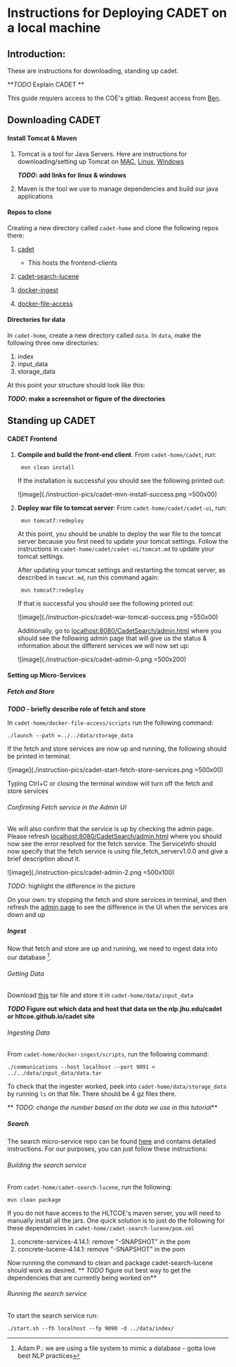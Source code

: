 # Instructions for Deploying CADET on a local machine

## Introduction:
These are instructions for downloading, standing up cadet.

***TODO* Explain CADET **


This guide requiers access to the COE's gitlab. Request access from [Ben](mailto:vandurme@cs.jhu.edu).


## Downloading CADET
#### Install Tomcat & Maven
1. Tomcat is a tool for Java Servers. Here are instructions for downloading/setting up Tomcat on [MAC](https://wolfpaulus.com/mac/tomcat/), [Linux](), [Windows]()
	
	***TODO*: add links for linux \& windows**
	
2. Maven is the tool we use to manage dependencies and build our java applications

#### Repos to clone
Creating a new directory called `cadet-home` and clone the following repos there:

1. [cadet](https://gitlab.hltcoe.jhu.edu/research/cadet.git)
	- This hosts the frontend-clients
	
2. [cadet-search-lucene](https://gitlab.hltcoe.jhu.edu/research/cadet-search-lucene)
3. [docker-ingest](https://gitlab.hltcoe.jhu.edu/hltcoe-docker/docker-ingest)
4. [docker-file-access](https://gitlab.hltcoe.jhu.edu/hltcoe-docker/docker-file-access)

#### Directories for data
In `cadet-home`, create a new directory called `data`. In `data`, make the following three new directories:

1. index		
2. input_data	
3. storage_data

At this point your structure should look like this:

***TODO*: make a screenshot or figure of the directories**

## Standing up CADET

#### CADET Frontend

1. **Compile and build the front-end client**. From `cadet-home/cadet`, run: 

		mvn clean install 
	If the installation is successful you should see the following printed out:
	
	![image](./instruction-pics/cadet-mvn-install-success.png =500x00)
2. **Deploy war file to tomcat server**: From `cadet-home/cadet/cadet-ui`, run:

		mvn tomcat7:redeploy
		
	At this point, you should be unable to deploy the war file to the tomcat server because you first need to update your tomcat settings. Follow the instructions in `cadet-home/cadet/cadet-ui/tomcat.md` to update your tomcat settings.
	
	After updating your tomcat settings and restarting the tomcat server, as described in `tomcat.md`, run this command again:
	
		mvn tomcat7:redeploy
		
	If that is successful you should see the following printed out:
	
	![image](./instruction-pics/cadet-war-tomcat-success.png =550x00)
	
	Additionally, go to [localhost:8080/CadetSearch/admin.html](localhost:8080/CadetSearch/admin.html) where you should see the following admin page that will give us the status & information about the different services we will now set up: 
	
	![image](./instruction-pics/cadet-admin-0.png =500x200)

#### Setting up Micro-Services	

##### Fetch and Store
***TODO* - briefly describe role of fetch and store**

In `cadet-home/docker-file-access/scripts` run the following command:

	./launch --path =../../data/storage_data
	
If the fetch and store services are now up and running, the following should be printed in terminal:

![image](./instruction-pics/cadet-start-fetch-store-services.png =500x00)

Typing Ctrl+C or closing the terminal window will turn off the fetch and store services

###### Confirming Fetch service in the Admin UI
	
We will also confirm that the service is up by checking the admin page. Please refresh [localhost:8080/CadetSearch/admin.html](localhost:8080/CadetSearch/admin.html) where you should now see the error resolved for the fetch service. The ServiceInfo should now specify that the fetch service is using file_fetch_serverv1.0.0 and give a brief description about it.

![image](./instruction-pics/cadet-admin-2.png =500x100)

*TODO*: highlight the difference in the picture

On your own: try stopping the fetch and store services in terminal, and then refresh the [admin page](localhost:8080/CadetSearch/admin.html) to see the difference in the UI when the services are down and up

##### Ingest
Now that fetch and store are up and running, we need to ingest data into our database [^db_comment].

[^db_comment]: Adam P.: we are using a file system to mimic a database - gotta love best NLP practices

###### Getting Data
Download [this](link) tar file and store it in `cadet-home/data/input_data`

***TODO* Figure out which data and host that data on the nlp.jhu.edu/cadet or hltcoe.github.io/cadet site**

###### Ingesting Data
From `cadet-home/docker-ingest/scripts`, run the following command:

	./communications --host localhost --port 9091 < ../../data/input_data/data.tar
	
To check that the ingester worked, peek into `cadet-home/data/storage_data` by running `ls` on that file. There should be 4 gz files there.

** *TODO: change the number based on the data we use in this tutorial***
	
	
##### Search
The search micro-service repo can be found [here](https://gitlab.hltcoe.jhu.edu/research/cadet-search-lucene) and contains detailed instructions. For our purposes, you can just follow these instructions:

###### Building the search service

From `cadet-home/cadet-search-lucene`, run the following:

	mvn clean package
	
If you do not have access to the HLTCOE's maven server, you will need to manually install all the jars. One quick solution is to just do the following for these dependencies in `cadet-home/cadet-search-lucene/pom.xml`

1. concrete-services-4.14.1: remove "-SNAPSHOT" in the pom
2. concrete-lucene-4.14.1: remove "-SNAPSHOT" in the pom

Now running the command to clean and package cadet-search-lucene should
work as desired.
** *TODO* figure out best way to get the dependencies that are currently being worked on**

###### Running the search service
To start the search service run:

	./start.sh --fh localhost --fp 9090 -d ../data/index/
	
	




	